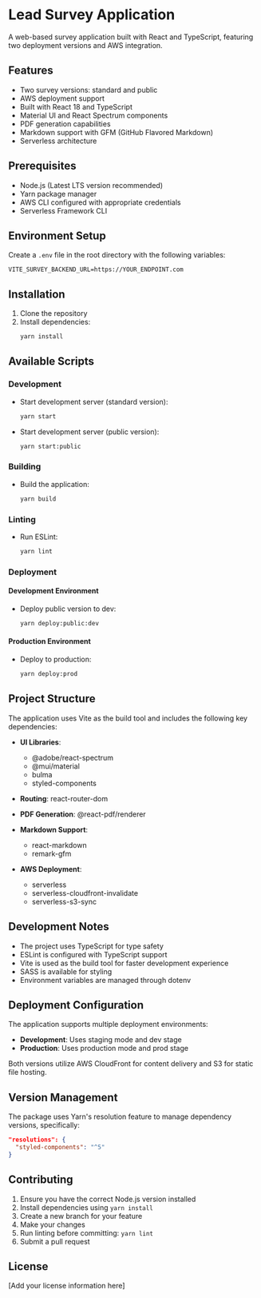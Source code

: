 # Lead Survey Application

A web-based survey application built with React and TypeScript, featuring two deployment versions and AWS integration.

## Features

- Two survey versions: standard and public
- AWS deployment support
- Built with React 18 and TypeScript
- Material UI and React Spectrum components
- PDF generation capabilities
- Markdown support with GFM (GitHub Flavored Markdown)
- Serverless architecture

## Prerequisites

- Node.js (Latest LTS version recommended)
- Yarn package manager
- AWS CLI configured with appropriate credentials
- Serverless Framework CLI

## Environment Setup

Create a `.env` file in the root directory with the following variables:

```env
VITE_SURVEY_BACKEND_URL=https://YOUR_ENDPOINT.com
```

## Installation

1. Clone the repository
2. Install dependencies:
   ```bash
   yarn install
   ```

## Available Scripts

### Development

- Start development server (standard version):
  ```bash
  yarn start
  ```

- Start development server (public version):
  ```bash
  yarn start:public
  ```

### Building

- Build the application:
  ```bash
  yarn build
  ```

### Linting

- Run ESLint:
  ```bash
  yarn lint
  ```

### Deployment

#### Development Environment
- Deploy public version to dev:
  ```bash
  yarn deploy:public:dev
  ```

#### Production Environment
- Deploy to production:
  ```bash
  yarn deploy:prod
  ```

## Project Structure

The application uses Vite as the build tool and includes the following key dependencies:

- **UI Libraries**:
  - @adobe/react-spectrum
  - @mui/material
  - bulma
  - styled-components

- **Routing**: react-router-dom

- **PDF Generation**: @react-pdf/renderer

- **Markdown Support**: 
  - react-markdown
  - remark-gfm

- **AWS Deployment**:
  - serverless
  - serverless-cloudfront-invalidate
  - serverless-s3-sync

## Development Notes

- The project uses TypeScript for type safety
- ESLint is configured with TypeScript support
- Vite is used as the build tool for faster development experience
- SASS is available for styling
- Environment variables are managed through dotenv

## Deployment Configuration

The application supports multiple deployment environments:

- **Development**: Uses staging mode and dev stage
- **Production**: Uses production mode and prod stage

Both versions utilize AWS CloudFront for content delivery and S3 for static file hosting.

## Version Management

The package uses Yarn's resolution feature to manage dependency versions, specifically:
```json
"resolutions": {
  "styled-components": "^5"
}
```

## Contributing

1. Ensure you have the correct Node.js version installed
2. Install dependencies using `yarn install`
3. Create a new branch for your feature
4. Make your changes
5. Run linting before committing: `yarn lint`
6. Submit a pull request

## License

[Add your license information here]
